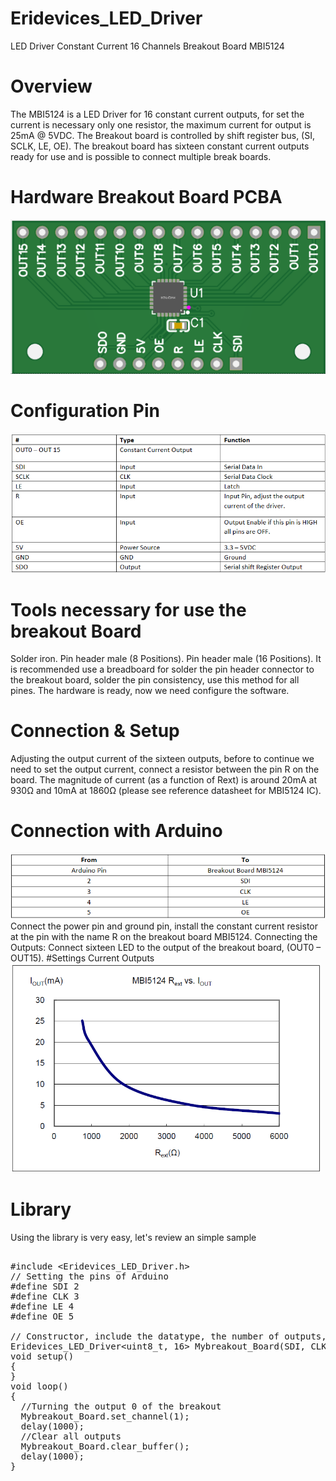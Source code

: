 # Eridevices_LED_Driver
LED Driver Constant Current 16 Channels Breakout Board MBI5124
# Overview
The MBI5124 is a LED Driver for 16 constant current outputs, for set the current is necessary only one resistor, the maximum current for output is 25mA @ 5VDC. The Breakout board is controlled by shift register bus, (SI, SCLK, LE, OE). The breakout board has sixteen constant current outputs ready for use and is possible to connect multiple break boards.
# Hardware Breakout Board PCBA
![texto](https://github.com/Erizm/Eridevices_LED_Driver/blob/main/MBI5124.png?raw=true)
# Configuration Pin
![configuration](https://github.com/Erizm/Eridevices_LED_Driver/blob/main/pin_configuration.png?raw=true)
# Tools necessary for use the breakout Board
Solder iron. 
Pin header male (8 Positions). 
Pin header male (16 Positions). 
It is recommended use a breadboard for solder the pin header connector to the breakout board, solder the pin consistency, use this method for all pines. 
The hardware is ready, now we need configure the software. 
# Connection & Setup
Adjusting the output current of the sixteen outputs, before to continue we need to set the output current, connect a resistor between the pin R on the board. The magnitude of current (as a function of Rext) is around 20mA at 930Ω and 10mA at 1860Ω (please see reference datasheet for MBI5124 IC).
# Connection with Arduino
![image2](https://github.com/Erizm/Eridevices_LED_Driver/blob/main/Connection_Breakout_Arduino.png?raw=true)
Connect the power pin and ground pin, install the constant current resistor at the pin with the name R on the breakout board MBI5124. 
Connecting the Outputs: 
Connect sixteen LED to the output of the breakout board, (OUT0 – OUT15).
#Settings Current Outputs
![image](https://github.com/Erizm/Eridevices_LED_Driver/blob/main/output_current.png?raw=true)
# Library
Using the library is very easy, let's review an simple sample
<pre>

#include &lt;Eridevices_LED_Driver.h&gt;
// Setting the pins of Arduino
#define SDI 2
#define CLK 3
#define LE 4
#define OE 5

// Constructor, include the datatype, the number of outputs, and the pins
Eridevices_LED_Driver&lt;uint8_t, 16&gt; Mybreakout_Board(SDI, CLK, LE, OE);
void setup()  
{
}
void loop()
{
  //Turning the output 0 of the breakout
  Mybreakout_Board.set_channel(1);
  delay(1000);
  //Clear all outputs
  Mybreakout_Board.clear_buffer();
  delay(1000);
}

</pre>
  
